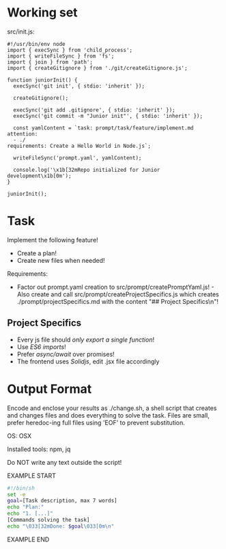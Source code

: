 # Working set

src/init.js:
```
#!/usr/bin/env node
import { execSync } from 'child_process';
import { writeFileSync } from 'fs';
import { join } from 'path';
import { createGitignore } from './git/createGitignore.js';

function juniorInit() {
  execSync('git init', { stdio: 'inherit' });

  createGitignore();

  execSync('git add .gitignore', { stdio: 'inherit' });
  execSync('git commit -m "Junior init"', { stdio: 'inherit' });

  const yamlContent = `task: prompt/task/feature/implement.md
attention:
  - ./
requirements: Create a Hello World in Node.js`;

  writeFileSync('prompt.yaml', yamlContent);

  console.log('\x1b[32mRepo initialized for Junior development\x1b[0m');
}

juniorInit();

```


# Task

Implement the following feature!

- Create a plan!
- Create new files when needed!

Requirements:

- Factor out prompt.yaml creation to src/prompt/createPromptYaml.js! - Also create and call src/prompt/createProjectSpecifics.js which creates ./prompt/projectSpecifics.md with the content &#34;## Project Specifics\n&#34;!


## Project Specifics

- Every js file should *only export a single function*!
- Use *ES6 imports*!
- Prefer *async/await* over promises!
- The frontend uses *Solidjs*, edit .jsx file accordingly


# Output Format

Encode and enclose your results as ./change.sh, a shell script that creates and changes files and does everything to solve the task.
Files are small, prefer heredoc-ing full files using 'EOF' to prevent substitution.

OS: OSX

Installed tools: npm, jq


Do NOT write any text outside the script!

EXAMPLE START

```sh
#!/bin/sh
set -e
goal=[Task description, max 7 words]
echo "Plan:"
echo "1. [...]"
[Commands solving the task]
echo "\033[32mDone: $goal\033[0m\n"
```

EXAMPLE END

